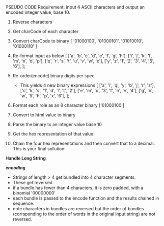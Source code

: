 PSEUDO CODE
Requirement: input 4 ASCII characters and output an encoded integer value, base 10.

1. Reverse characters
2. Get charCode of each character
3. Convert charCode to binary
   [ '01000100', '01000101', '01010010', '01000110' ]
4. Re-format input as below
   [
   ['a', 'b', 'c', 'd', 'e', 'f', 'g', 'h'],
   ['i', 'j', 'k', 'l', 'm', 'n', 'o', 'p'],
   ['q', 'r', 's', 't', 'u', 'v', 'w', 'x'],
   ['y', 'z', '1', '2', '3', '4', '5', '6'],
   ];

5. Re-order(encode) binary digits per spec
   - This yields 4 new binary expressions
     [
     ['a', 'i', 'q', 'y', 'b', 'j', 'r', 'z'],
     ['c', 'k', 's', '1', 'd', 'l', 't', '2'],
     ['e', 'm', 'u', '3', 'f', 'n', 'v', '4'],
     ['g', 'o', 'w', '5', 'h', 'p', 'x', '6'],
     ];
6. Format each role as an 8 character binary
   ['01000100']
7. Convert to html value to binary
8. Parse the binary to an integer value base 10
9. Get the hex representation of that value
10. Chain the four hex representations and then convert that to a decimal. This is your final sollution.

**Handle Long String**

**_encoding_**

- Strings of length > 4 get bundled into 4 character segments.
- These get reversed.
- if a bundle has fewer than 4 characters, it is zero padded, with a binomial '00000000'
- each bundle is passed to the encode function and the results chained in sequence.
- note characters in bundles are reversed but the order of bundles (corrsponding to the order of words in the original input string) are not reversed.
